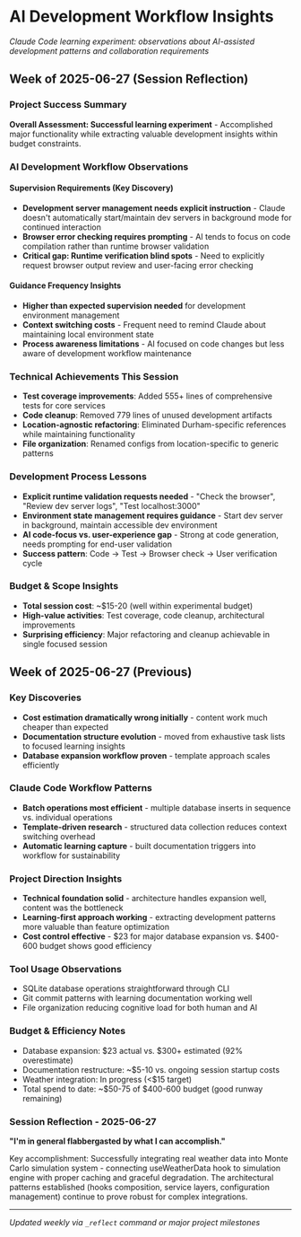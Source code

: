 # AI Development Workflow Insights

*Claude Code learning experiment: observations about AI-assisted development patterns and collaboration requirements*

## Week of 2025-06-27 (Session Reflection)

### Project Success Summary
**Overall Assessment: Successful learning experiment** - Accomplished major functionality while extracting valuable development insights within budget constraints.

### AI Development Workflow Observations

#### **Supervision Requirements (Key Discovery)**
- **Development server management needs explicit instruction** - Claude doesn't automatically start/maintain dev servers in background mode for continued interaction
- **Browser error checking requires prompting** - AI tends to focus on code compilation rather than runtime browser validation
- **Critical gap: Runtime verification blind spots** - Need to explicitly request browser output review and user-facing error checking

#### **Guidance Frequency Insights**
- **Higher than expected supervision needed** for development environment management
- **Context switching costs** - Frequent need to remind Claude about maintaining local environment state
- **Process awareness limitations** - AI focused on code changes but less aware of development workflow maintenance

### Technical Achievements This Session
- **Test coverage improvements**: Added 555+ lines of comprehensive tests for core services
- **Code cleanup**: Removed 779 lines of unused development artifacts  
- **Location-agnostic refactoring**: Eliminated Durham-specific references while maintaining functionality
- **File organization**: Renamed configs from location-specific to generic patterns

### Development Process Lessons
- **Explicit runtime validation requests needed** - "Check the browser", "Review dev server logs", "Test localhost:3000"
- **Environment state management requires guidance** - Start dev server in background, maintain accessible dev environment
- **AI code-focus vs. user-experience gap** - Strong at code generation, needs prompting for end-user validation
- **Success pattern**: Code → Test → Browser check → User verification cycle

### Budget & Scope Insights  
- **Total session cost**: ~$15-20 (well within experimental budget)
- **High-value activities**: Test coverage, code cleanup, architectural improvements
- **Surprising efficiency**: Major refactoring and cleanup achievable in single focused session

## Week of 2025-06-27 (Previous)

### Key Discoveries
- **Cost estimation dramatically wrong initially** - content work much cheaper than expected
- **Documentation structure evolution** - moved from exhaustive task lists to focused learning insights  
- **Database expansion workflow proven** - template approach scales efficiently

### Claude Code Workflow Patterns
- **Batch operations most efficient** - multiple database inserts in sequence vs. individual operations
- **Template-driven research** - structured data collection reduces context switching overhead
- **Automatic learning capture** - built documentation triggers into workflow for sustainability

### Project Direction Insights
- **Technical foundation solid** - architecture handles expansion well, content was the bottleneck
- **Learning-first approach working** - extracting development patterns more valuable than feature optimization
- **Cost control effective** - $23 for major database expansion vs. $400-600 budget shows good efficiency

### Tool Usage Observations
- SQLite database operations straightforward through CLI
- Git commit patterns with learning documentation working well
- File organization reducing cognitive load for both human and AI

### Budget & Efficiency Notes
- Database expansion: $23 actual vs. $300+ estimated (92% overestimate)
- Documentation restructure: ~$5-10 vs. ongoing session startup costs
- Weather integration: In progress (<$15 target)
- Total spend to date: ~$50-75 of $400-600 budget (good runway remaining)

### Session Reflection - 2025-06-27
**"I'm in general flabbergasted by what I can accomplish."**

Key accomplishment: Successfully integrating real weather data into Monte Carlo simulation system - connecting useWeatherData hook to simulation engine with proper caching and graceful degradation. The architectural patterns established (hooks composition, service layers, configuration management) continue to prove robust for complex integrations.

---
*Updated weekly via `_reflect` command or major project milestones*